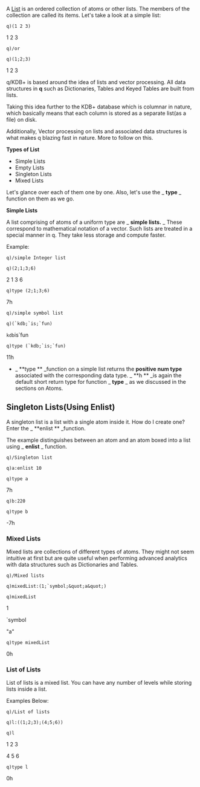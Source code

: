 A [List](https://en.wikipedia.org/wiki/List_(abstract_data_type)) is an ordered collection of atoms or other lists. The members of the collection are called its items. Let&#39;s take a look at a simple list:

    q)(1 2 3)

1 2 3

    q)/or

    q)(1;2;3)

1 2 3

q/KDB+ is based around the idea of lists and vector processing. All data structures in  **q**  such as Dictionaries, Tables and Keyed Tables are built from lists.

Taking this idea further to the KDB+ database which is columnar in nature, which basically means that each column is stored as a separate list(as a file) on disk.

Additionally, Vector processing on lists and associated data structures is what makes q blazing fast in nature. More to follow on this.

**Types of List**

- Simple Lists
- Empty Lists
- Singleton Lists
- Mixed Lists

Let&#39;s glance over each of them one by one. Also, let&#39;s use the _ **type** _ function on them as we go.

**Simple Lists**

A list comprising of atoms of a uniform type are _ **simple lists.** _ These correspond to mathematical notation of a vector. Such lists are treated in a special manner in q. They take less storage and compute faster.

Example:

    q)/simple Integer list

    q)(2;1;3;6)

2 1 3 6

    q)type (2;1;3;6)

7h

    q)/simple symbol list

    q)(`kdb;`is;`fun)

`kdb`is`fun

    q)type (`kdb;`is;`fun)

11h

- _ **type ** _function on a simple list returns the  **positive num type**  associated with the corresponding data type. _ **h ** _is again the default short return type for function _ **type** _ as we discussed in the sections on Atoms.

## Singleton Lists(Using Enlist)

A singleton list is a list with a single atom inside it. How do I create one? Enter the _ **enlist ** _function.

The example distinguishes between an atom and an atom boxed into a list using _ **enlist** _ function.

    q)/Singleton list

    q)a:enlist 10

    q)type a

7h

    q)b:220

    q)type b

-7h

### Mixed Lists

Mixed lists are collections of different types of atoms. They might not seem intuitive at first but are quite useful when performing advanced analytics with data structures such as Dictionaries and Tables.

    q)/Mixed lists

    q)mixedList:(1;`symbol;&quot;a&quot;)

    q)mixedList

1

`symbol

&quot;a&quot;

    q)type mixedList

0h

### List of Lists

List of lists is a mixed list. You can have any number of levels while storing lists inside a list.

Examples Below:

    q)/List of lists

    q)l:((1;2;3);(4;5;6))

    q)l

1 2 3

4 5 6

    q)type l

0h